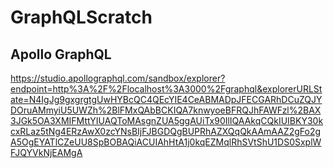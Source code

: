 # GraphQLScratch
 
## Apollo GraphQL
https://studio.apollographql.com/sandbox/explorer?endpoint=http%3A%2F%2Flocalhost%3A3000%2Fgraphql&explorerURLState=N4IgJg9gxgrgtgUwHYBcQC4QEcYIE4CeABMADpJFECGARhDCuZQJYDOruAMmyiU5UWZh%2BlFMxQAbBCKIQA7knwyoeBFRQJhFAWFzl%2BAX3JGk5OA3XMIFMttYIUAQToMAsgnZUA5ggAUiTx90IlIQAAkqCQkIUIBKY30kcxRLaz5tNg4ERzAwX0zcYNsBIjFJBGDQgBUPRhAZXQqQkAAmAAZ2gFo2gA5OgEYATlCZeUU8SpBOBAQiACUIAhHtA1j0kqEZMqlRhSVtShU1DS0SxplWFJQYVkNjEAMgA